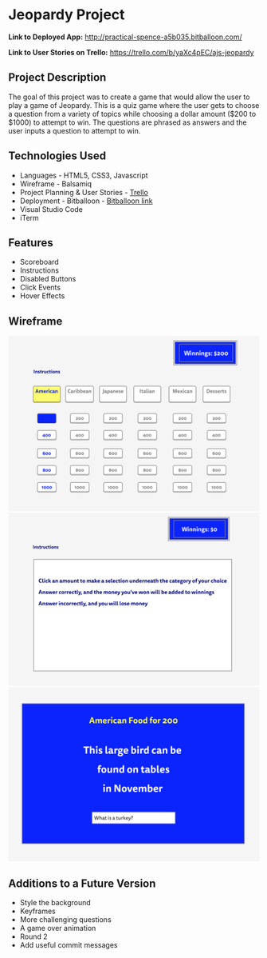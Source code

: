 # Jeopardy Project

**Link to Deployed App:** <http://practical-spence-a5b035.bitballoon.com/>  

**Link to User Stories on Trello:** <https://trello.com/b/yaXc4pEC/ajs-jeopardy>

## Project Description

The goal of this project was to create a game that would allow the user to play a game of Jeopardy. This is a quiz game where the user gets to choose a question from a variety of topics while choosing a dollar amount ($200 to $1000) to attempt to win. The questions are phrased as answers and the user inputs a question to attempt to win. 


## Technologies Used

  * Languages - HTML5, CSS3, Javascript
  * Wireframe - Balsamiq
  * Project Planning & User Stories - [Trello](https://trello.com/b/yaXc4pEC/ajs-jeopardy)
  * Deployment - Bitballoon - [Bitballoon link](http://practical-spence-a5b035.bitballoon.com/)
  * Visual Studio Code
  * iTerm


## Features
 
  * Scoreboard
  * Instructions
  * Disabled Buttons
  * Click Events
  * Hover Effects


## Wireframe

![Wireframe](images/board.png)
![Wireframe](images/instructions.png)
![Wireframe](images/answerBoard.png)


## Additions to a Future Version

  * Style the background
  * Keyframes
  * More challenging questions
  * A game over animation
  * Round 2
  * Add useful commit messages